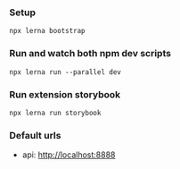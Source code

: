 ### Setup

`npx lerna bootstrap`

### Run and watch both npm dev scripts

`npx lerna run --parallel dev`

### Run extension storybook

`npx lerna run storybook`

### Default urls

- api: [http://localhost:8888](http://localhost:8888)
